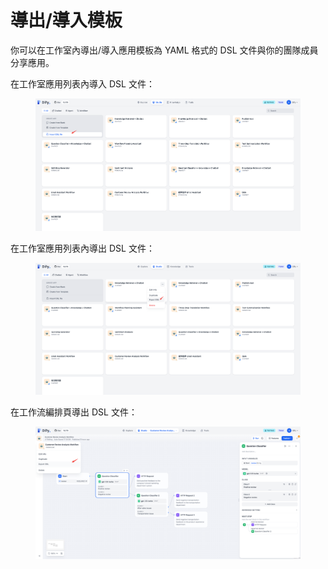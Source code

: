 # 導出/導入模板

你可以在工作室內導出/導入應用模板為 YAML 格式的 DSL 文件與你的團隊成員分享應用。

在工作室應用列表內導入 DSL 文件：

<figure><img src="../../.gitbook/assets/output (5) (2).png" alt=""><figcaption></figcaption></figure>

在工作室應用列表內導出 DSL 文件：

<figure><img src="../../.gitbook/assets/output (6) (1).png" alt=""><figcaption></figcaption></figure>

在工作流編排頁導出 DSL 文件：

<figure><img src="../../.gitbook/assets/output (7) (1).png" alt=""><figcaption></figcaption></figure>

